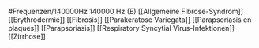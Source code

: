 #Frequenzen/140000Hz
140000 Hz (E)
[[Allgemeine Fibrose-Syndrom]]
[[Erythrodermie]]
[[Fibrosis]]
[[Parakeratose Variegata]]
[[Parapsoriasis en plaques]]
[[Parapsoriasis]]
[[Respiratory Syncytial Virus-Infektionen]]
[[Zirrhose]]